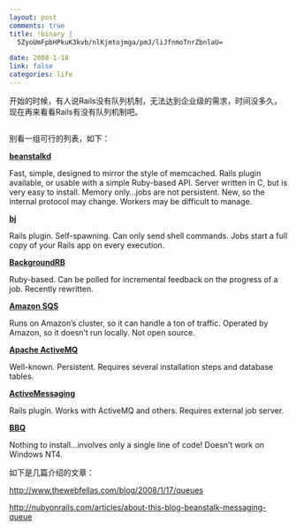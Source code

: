 ```yaml
--- 
layout: post
comments: true
title: !binary |
  5ZyoUmFpbHPkuK3kvb/nlKjmtojmga/pmJ/liJfnmoTnrZbnlaU=

date: 2008-1-18
link: false
categories: life
---
```

<p>开始的时候，有人说Rails没有队列机制，无法达到企业级的需求，时间没多久，现在再来看看Rails有没有队列机制吧。</p>
<p><img alt="" src="http://nubyonrails.com/system/uploads/2007/q-summary.png" /></p>
<p>别看一组可行的列表，如下：</p>
<p><a href="http://xph.us/software/beanstalkd/"><strong>beanstalkd</strong></a></p>
<p>Fast, simple, designed to mirror the style of memcached. Rails plugin available, or usable with a simple Ruby-based <span class="caps">API</span>. Server written in C, but is very easy to install. Memory only&hellip;jobs are not persistent. New, so the internal protocol may change. Workers may be difficult to manage.</p>
<p><a href="http://rubyforge.org/forum/forum.php?forum_id=19781"><strong>bj</strong></a></p>
<p>Rails plugin. Self-spawning. Can only send shell commands. Jobs start a full copy of your Rails app on every execution.</p>
<p><a href="http://backgroundrb.rubyforge.org/"><strong>BackgroundRB</strong></a></p>
<p>Ruby-based. Can be polled for incremental feedback on the progress of a job. Recently rewritten.</p>
<p><a href="http://www.amazon.com/Simple-Queue-Service-home-page/b?ie=UTF8&amp;node=13584001"><strong>Amazon <span class="caps">SQS</span></strong></a></p>
<p>Runs on Amazon&rsquo;s cluster, so it can handle a ton of traffic.  Operated by Amazon, so it doesn&rsquo;t run locally. Not open source.</p>
<p><a href="http://activemq.apache.org/"><strong>Apache ActiveMQ</strong></a></p>
<p>Well-known. Persistent. Requires several installation steps and database tables.</p>
<p><a href="http://code.google.com/p/activemessaging*/wiki/ActiveMessaging"><strong>ActiveMessaging</strong></a></p>
<p>Rails plugin. Works with ActiveMQ and others. Requires external job server.</p>
<p><a href="http://pastie.textmate.org/private/vxqxcvv40omkrhvnzp6a"><strong><span class="caps">BBQ</span></strong></a></p>
<p>Nothing to install&hellip;involves only a single line of code! Doesn&rsquo;t work on Windows <span class="caps">NT4</span>.</p>
<p>如下是几篇介绍的文章：</p>
<p><a href="http://www.thewebfellas.com/blog/2008/1/17/queues">http://www.thewebfellas.com/blog/2008/1/17/queues</a></p>
<p><a href="http://nubyonrails.com/articles/about-this-blog-beanstalk-messaging-queue">http://nubyonrails.com/articles/about-this-blog-beanstalk-messaging-queue</a></p>
